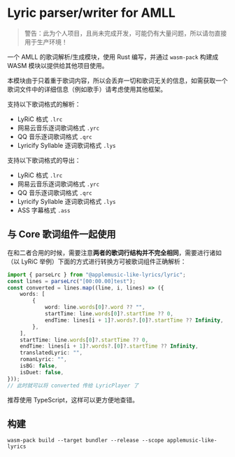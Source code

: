 # Lyric parser/writer for AMLL

> 警告：此为个人项目，且尚未完成开发，可能仍有大量问题，所以请勿直接用于生产环境！

一个 AMLL 的歌词解析/生成模块，使用 Rust 编写，并通过 `wasm-pack`
构建成 WASM 模块以提供给其他项目使用。

本模块由于只着重于歌词内容，所以会丢弃一切和歌词无关的信息，如需获取一个歌词文件中的详细信息（例如歌手）请考虑使用其他框架。

支持以下歌词格式的解析：
- LyRiC 格式 `.lrc`
- 网易云音乐逐词歌词格式 `.yrc`
- QQ 音乐逐词歌词格式 `.qrc`
- Lyricify Syllable 逐词歌词格式 `.lys`

支持以下歌词格式的导出：
- LyRiC 格式 `.lrc`
- 网易云音乐逐词歌词格式 `.yrc`
- QQ 音乐逐词歌词格式 `.qrc`
- Lyricify Syllable 逐词歌词格式 `.lys`
- ASS 字幕格式 `.ass`

## 与 Core 歌词组件一起使用

在和二者合用的时候，需要注意**两者的歌词行结构并不完全相同**，需要进行诸如（以 LyRiC 举例）下面的方式进行转换方可被歌词组件正确解析：

```typescript
import { parseLrc } from "@applemusic-like-lyrics/lyric";
const lines = parseLrc("[00:00.00]test");
const converted = lines.map((line, i, lines) => ({
    words: [
        {
            word: line.words[0]?.word ?? "",
            startTime: line.words[0]?.startTime ?? 0,
            endTime: lines[i + 1]?.words?.[0]?.startTime ?? Infinity,
        },
    ],
    startTime: line.words[0]?.startTime ?? 0,
    endTime: lines[i + 1]?.words?.[0]?.startTime ?? Infinity,
    translatedLyric: "",
    romanLyric: "",
    isBG: false,
    isDuet: false,
}));
// 此时就可以将 converted 传给 LyricPlayer 了
```

推荐使用 TypeScript，这样可以更方便地查错。

## 构建

```shell
wasm-pack build --target bundler --release --scope applemusic-like-lyrics
```
